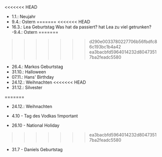 <<<<<<< HEAD
- 1.1.: Neujahr
- 9.4.: Ostern
=======
<<<<<<< HEAD
- 16.3.: Lea Geburtstag
Was hat da passiert? hat Lea zu viel getrunken?
 -9.4.: Ostern
=======
>>>>>>> d290e0033780227706b56fbdfc86c193bc1b4a42
>>>>>>> ea3bacbfd5964014232d80473517ba2feadc5580
- 26.4.: Markos Geburtstag
- 31.10.: Halloween
- 07.11.: Hans' Birthday
- 24.12.: Weihnachten
<<<<<<< HEAD
- 31.12.: Silvester

=======
- 24.12.: Weihnachten
- 4.10 - Tag des Vodkas !important

- 26.10 - National Holiday
>>>>>>> ea3bacbfd5964014232d80473517ba2feadc5580
- 31.7 - Daniels Geburtstag